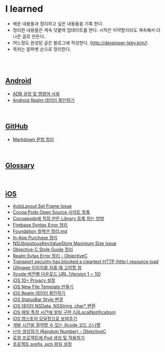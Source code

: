 # I learned

- 배운 내용들과 정리하고 싶은 내용들을 기록 한다.
- 정리한 내용들은 계속 덧붙여 업데이트를 한다. 시작은 미약할지라도 계속해서 더 나은 글로 만든다.
- 어느정도 완성된 글은 블로그에 작성한다. (http://developer-leby.kim/)
- 목차는 알파벳 순으로 정리한다.

<br />

<br />

## [Android](https://github.com/Developer-Leby/STUDY/tree/master/Android)

- [ADB 설정 및 명령어 사용](https://github.com/Developer-Leby/STUDY/blob/master/Android/ADB%20%EC%84%A4%EC%A0%95%20%EB%B0%8F%20%EB%AA%85%EB%A0%B9%EC%96%B4%20%EC%82%AC%EC%9A%A9.md)
- [Android Realm 데이터 확인하기](https://github.com/Developer-Leby/STUDY/blob/master/Android/Android%20Realm%20%EB%8D%B0%EC%9D%B4%ED%84%B0%20%ED%99%95%EC%9D%B8%ED%95%98%EA%B8%B0.md)

<br />

## [GitHub](https://github.com/Developer-Leby/STUDY/tree/master/GitHub)

* [Markdown 문법 정리](https://github.com/Developer-Leby/STUDY/blob/master/GitHub/Markdown%20%EB%AC%B8%EB%B2%95%20%EC%A0%95%EB%A6%AC.md)

<br />

## [Glossary](https://github.com/Developer-Leby/STUDY/tree/master/Glossary)

<br />

## [iOS](https://github.com/Developer-Leby/STUDY/tree/master/iOS)

* [AutoLayout Set Frame Issue](https://github.com/Developer-Leby/STUDY/blob/master/iOS/AutoLayout%20Set%20Frame%20Issue.md)
* [Cocoa Pods Open Source 사이트 목록](https://github.com/Developer-Leby/STUDY/blob/master/iOS/Cocoa%20Pods%20Open%20Source%20%EC%82%AC%EC%9D%B4%ED%8A%B8%20%EB%AA%A9%EB%A1%9D.md)
* [Cocoapods에 직접 만든 Library 등록 하는 방법](https://github.com/Developer-Leby/STUDY/blob/master/iOS/Cocoapods%EC%97%90%20%EC%A7%81%EC%A0%91%20%EB%A7%8C%EB%93%A0%20Library%20%EB%93%B1%EB%A1%9D%20%ED%95%98%EB%8A%94%20%EB%B0%A9%EB%B2%95.md)
* [Firebase Syntax Error 정리](https://github.com/Developer-Leby/STUDY/blob/master/iOS/Firebase%20Syntax%20Error%20%EC%A0%95%EB%A6%AC.md)
* [Foundation 컬렉션 정리.md](https://github.com/Developer-Leby/STUDY/blob/master/iOS/Foundation%20%EC%BB%AC%EB%A0%89%EC%85%98%20%EC%A0%95%EB%A6%AC.md)
* [In-App Purchase 정리](https://github.com/Developer-Leby/STUDY/blob/master/iOS/In-App%20Purchase%20%EC%A0%95%EB%A6%AC.md)
* [NSUbiquitousKeyValueStore Maximum Size Issue](https://github.com/Developer-Leby/STUDY/blob/master/iOS/NSUbiquitousKeyValueStore%20Maximum%20Size%20Issue.md)
* [Objective-C Style Guide 정리](https://github.com/Developer-Leby/STUDY/blob/master/iOS/Objective-C%20Style%20Guide%20%EC%A0%95%EB%A6%AC.md)
* [Realm Sytax Error 정리 - ObjectiveC](https://github.com/Developer-Leby/STUDY/blob/master/iOS/Realm%20Sytax%20Error%20%EC%A0%95%EB%A6%AC%20-%20ObjectiveC.md)
* [Transport security has blocked a cleartext HTTP (http:) resource load](https://github.com/Developer-Leby/STUDY/blob/master/iOS/Transport%20security%20has%20blocked%20a%20cleartext%20HTTP%20(http:)%20resource%20load%20since%20it%20is%20insecure.%20Temporary%20exceptions%20can%20be%20configured%20via%20your%20app's%20Info.plist%20file.md)
* [UIImage 이미지를 자를 때 고려할 점](https://github.com/Developer-Leby/STUDY/blob/master/iOS/UIImage%20%EC%9D%B4%EB%AF%B8%EC%A7%80%EB%A5%BC%20%EC%9E%90%EB%A5%BC%20%EB%95%8C%20%EA%B3%A0%EB%A0%A4%ED%95%A0%20%EC%A0%90.md)
* [Xcode 버전별 다운로드 URL (Version 1 ~ 10)](https://github.com/Developer-Leby/STUDY/blob/master/iOS/Xcode%20%EB%B2%84%EC%A0%84%EB%B3%84%20%EB%8B%A4%EC%9A%B4%EB%A1%9C%EB%93%9C%20URL.md)
* [iOS 10+ Privacy 설정](https://github.com/Developer-Leby/STUDY/blob/master/iOS/iOS%2010%2B%20Privacy%20%EC%84%A4%EC%A0%95.md)
* [iOS New File Template 만들기](https://github.com/Developer-Leby/STUDY/blob/master/iOS/iOS%20New%20File%20Template%20%EB%A7%8C%EB%93%A4%EA%B8%B0.md)
* [iOS Realm 데이터 확인하기](https://github.com/Developer-Leby/STUDY/blob/master/iOS/iOS%20Realm%20%EB%8D%B0%EC%9D%B4%ED%84%B0%20%ED%99%95%EC%9D%B8%ED%95%98%EA%B8%B0.md)
* [iOS StatusBar Style 변경](https://github.com/Developer-Leby/STUDY/blob/master/iOS/iOS%20StatusBar%20Style%20%EB%B3%80%EA%B2%BD.md)
* [iOS 데이터 NSData, NSString, char* 변환](https://github.com/Developer-Leby/STUDY/blob/master/iOS/iOS%20%EB%8D%B0%EC%9D%B4%ED%84%B0%20NSData%2C%20NSString%2C%20char*%20%EB%B3%80%ED%99%98.md)
* [iOS 매일 특정 시간에 알림 구현 (UILocalNotification)](https://github.com/Developer-Leby/STUDY/blob/master/iOS/iOS%20%EB%A7%A4%EC%9D%BC%20%ED%8A%B9%EC%A0%95%20%EC%8B%9C%EA%B0%84%EC%97%90%20%EC%95%8C%EB%A6%BC%20%EA%B5%AC%ED%98%84%20(UILocalNotification).md)
* [iOS 앱스토어 모달창으로 보여주기](https://github.com/Developer-Leby/STUDY/blob/master/iOS/iOS%20%EC%95%B1%EC%8A%A4%ED%86%A0%EC%96%B4%20%EB%AA%A8%EB%8B%AC%EC%B0%BD%EC%9C%BC%EB%A1%9C%20%EB%B3%B4%EC%97%AC%EC%A3%BC%EA%B8%B0.md)
* [개발 시간을 절약할 수 있는 Xcode 코드 스니펫](https://github.com/Developer-Leby/STUDY/blob/master/iOS/%EA%B0%9C%EB%B0%9C%20%EC%8B%9C%EA%B0%84%EC%9D%84%20%EC%A0%88%EC%95%BD%ED%95%A0%20%EC%88%98%20%EC%9E%88%EB%8A%94%20Xcode%20%EC%BD%94%EB%93%9C%20%EC%8A%A4%EB%8B%88%ED%8E%AB.md)
* [난수 생성하기 (Random Number) - ObjectiveC](https://github.com/Developer-Leby/STUDY/blob/master/iOS/%EB%82%9C%EC%88%98%20%EC%83%9D%EC%84%B1%ED%95%98%EA%B8%B0%20(Random%20Number)%20-%20ObjectiveC.md)
* [로컬 프로젝트에 Pod 생성 및 적용하기](https://github.com/Developer-Leby/STUDY/blob/master/iOS/%EB%A1%9C%EC%BB%AC%20%ED%94%84%EB%A1%9C%EC%A0%9D%ED%8A%B8%EC%97%90%20Pod%20%EC%83%9D%EC%84%B1%20%EB%B0%8F%20%EC%A0%81%EC%9A%A9%ED%95%98%EA%B8%B0.md)
* [프로젝트 prefix .pch 파일 설정](https://github.com/Developer-Leby/STUDY/blob/master/iOS/%ED%94%84%EB%A1%9C%EC%A0%9D%ED%8A%B8%20prefix%20.pch%20%ED%8C%8C%EC%9D%BC%20%EC%84%A4%EC%A0%95.md)





